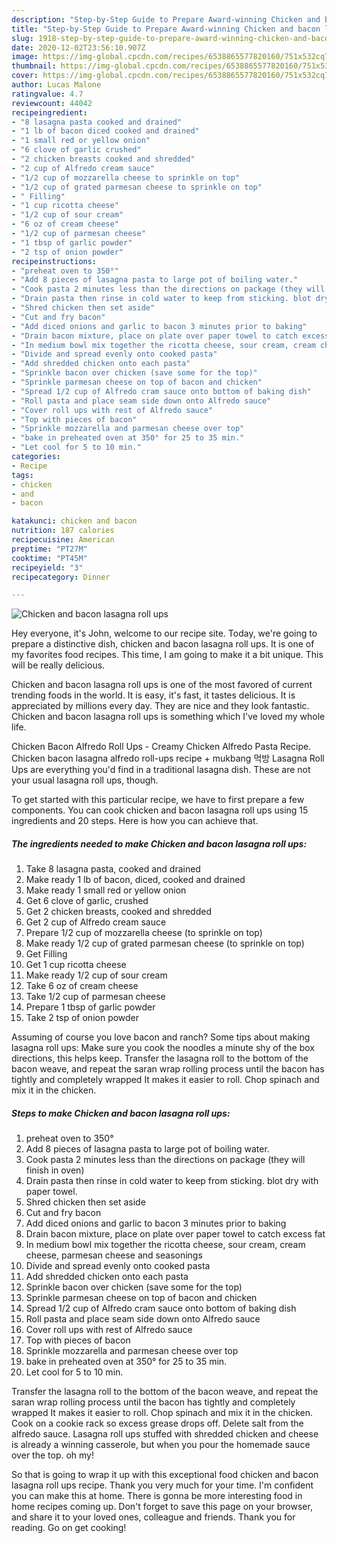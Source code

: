 ```yaml
---
description: "Step-by-Step Guide to Prepare Award-winning Chicken and bacon lasagna roll ups"
title: "Step-by-Step Guide to Prepare Award-winning Chicken and bacon lasagna roll ups"
slug: 1918-step-by-step-guide-to-prepare-award-winning-chicken-and-bacon-lasagna-roll-ups
date: 2020-12-02T23:56:10.907Z
image: https://img-global.cpcdn.com/recipes/6538865577820160/751x532cq70/chicken-and-bacon-lasagna-roll-ups-recipe-main-photo.jpg
thumbnail: https://img-global.cpcdn.com/recipes/6538865577820160/751x532cq70/chicken-and-bacon-lasagna-roll-ups-recipe-main-photo.jpg
cover: https://img-global.cpcdn.com/recipes/6538865577820160/751x532cq70/chicken-and-bacon-lasagna-roll-ups-recipe-main-photo.jpg
author: Lucas Malone
ratingvalue: 4.7
reviewcount: 44042
recipeingredient:
- "8 lasagna pasta cooked and drained"
- "1 lb of bacon diced cooked and drained"
- "1 small red or yellow onion"
- "6 clove of garlic crushed"
- "2 chicken breasts cooked and shredded"
- "2 cup of Alfredo cream sauce"
- "1/2 cup of mozzarella cheese to sprinkle on top"
- "1/2 cup of grated parmesan cheese to sprinkle on top"
- " Filling"
- "1 cup ricotta cheese"
- "1/2 cup of sour cream"
- "6 oz of cream cheese"
- "1/2 cup of parmesan cheese"
- "1 tbsp of garlic powder"
- "2 tsp of onion powder"
recipeinstructions:
- "preheat oven to 350°"
- "Add 8 pieces of lasagna pasta to large pot of boiling water."
- "Cook pasta 2 minutes less than the directions on package (they will finish in oven)"
- "Drain pasta then rinse in cold water to keep from sticking. blot dry with paper towel."
- "Shred chicken then set aside"
- "Cut and fry bacon"
- "Add diced onions and garlic to bacon 3 minutes prior to baking"
- "Drain bacon mixture, place on plate over paper towel to catch excess fat"
- "In medium bowl mix together the ricotta cheese, sour cream, cream cheese, parmesan cheese and seasonings"
- "Divide and spread evenly onto cooked pasta"
- "Add shredded chicken onto each pasta"
- "Sprinkle bacon over chicken (save some for the top)"
- "Sprinkle parmesan cheese on top of bacon and chicken"
- "Spread 1/2 cup of Alfredo cram sauce onto bottom of baking dish"
- "Roll pasta and place seam side down onto Alfredo sauce"
- "Cover roll ups with rest of Alfredo sauce"
- "Top with pieces of bacon"
- "Sprinkle mozzarella and parmesan cheese over top"
- "bake in preheated oven at 350° for 25 to 35 min."
- "Let cool for 5 to 10 min."
categories:
- Recipe
tags:
- chicken
- and
- bacon

katakunci: chicken and bacon 
nutrition: 187 calories
recipecuisine: American
preptime: "PT27M"
cooktime: "PT45M"
recipeyield: "3"
recipecategory: Dinner

---
```



![Chicken and bacon lasagna roll ups](https://img-global.cpcdn.com/recipes/6538865577820160/751x532cq70/chicken-and-bacon-lasagna-roll-ups-recipe-main-photo.jpg)

Hey everyone, it's John, welcome to our recipe site. Today, we're going to prepare a distinctive dish, chicken and bacon lasagna roll ups. It is one of my favorites food recipes. This time, I am going to make it a bit unique. This will be really delicious.

Chicken and bacon lasagna roll ups is one of the most favored of current trending foods in the world. It is easy, it's fast, it tastes delicious. It is appreciated by millions every day. They are nice and they look fantastic. Chicken and bacon lasagna roll ups is something which I've loved my whole life.

Chicken Bacon Alfredo Roll Ups - Creamy Chicken Alfredo Pasta Recipe. Chicken bacon lasagna alfredo roll-ups recipe + mukbang 먹방 Lasagna Roll Ups are everything you&#39;d find in a traditional lasagna dish. These are not your usual lasagna roll ups, though.


To get started with this particular recipe, we have to first prepare a few components. You can cook chicken and bacon lasagna roll ups using 15 ingredients and 20 steps. Here is how you can achieve that.

<!--inarticleads1-->

##### The ingredients needed to make Chicken and bacon lasagna roll ups:

1. Take 8 lasagna pasta, cooked and drained
1. Make ready 1 lb of bacon, diced, cooked and drained
1. Make ready 1 small red or yellow onion
1. Get 6 clove of garlic, crushed
1. Get 2 chicken breasts, cooked and shredded
1. Get 2 cup of Alfredo cream sauce
1. Prepare 1/2 cup of mozzarella cheese (to sprinkle on top)
1. Make ready 1/2 cup of grated parmesan cheese (to sprinkle on top)
1. Get  Filling
1. Get 1 cup ricotta cheese
1. Make ready 1/2 cup of sour cream
1. Take 6 oz of cream cheese
1. Take 1/2 cup of parmesan cheese
1. Prepare 1 tbsp of garlic powder
1. Take 2 tsp of onion powder


Assuming of course you love bacon and ranch? Some tips about making lasagna roll ups: Make sure you cook the noodles a minute shy of the box directions, this helps keep. Transfer the lasagna roll to the bottom of the bacon weave, and repeat the saran wrap rolling process until the bacon has tightly and completely wrapped It makes it easier to roll. Chop spinach and mix it in the chicken. 

<!--inarticleads2-->

##### Steps to make Chicken and bacon lasagna roll ups:

1. preheat oven to 350°
1. Add 8 pieces of lasagna pasta to large pot of boiling water.
1. Cook pasta 2 minutes less than the directions on package (they will finish in oven)
1. Drain pasta then rinse in cold water to keep from sticking. blot dry with paper towel.
1. Shred chicken then set aside
1. Cut and fry bacon
1. Add diced onions and garlic to bacon 3 minutes prior to baking
1. Drain bacon mixture, place on plate over paper towel to catch excess fat
1. In medium bowl mix together the ricotta cheese, sour cream, cream cheese, parmesan cheese and seasonings
1. Divide and spread evenly onto cooked pasta
1. Add shredded chicken onto each pasta
1. Sprinkle bacon over chicken (save some for the top)
1. Sprinkle parmesan cheese on top of bacon and chicken
1. Spread 1/2 cup of Alfredo cram sauce onto bottom of baking dish
1. Roll pasta and place seam side down onto Alfredo sauce
1. Cover roll ups with rest of Alfredo sauce
1. Top with pieces of bacon
1. Sprinkle mozzarella and parmesan cheese over top
1. bake in preheated oven at 350° for 25 to 35 min.
1. Let cool for 5 to 10 min.


Transfer the lasagna roll to the bottom of the bacon weave, and repeat the saran wrap rolling process until the bacon has tightly and completely wrapped It makes it easier to roll. Chop spinach and mix it in the chicken. Cook on a cookie rack so excess grease drops off. Delete salt from the alfredo sauce. Lasagna roll ups stuffed with shredded chicken and cheese is already a winning casserole, but when you pour the homemade sauce over the top. oh my! 

So that is going to wrap it up with this exceptional food chicken and bacon lasagna roll ups recipe. Thank you very much for your time. I'm confident you can make this at home. There is gonna be more interesting food in home recipes coming up. Don't forget to save this page on your browser, and share it to your loved ones, colleague and friends. Thank you for reading. Go on get cooking!
